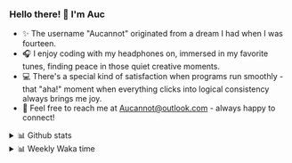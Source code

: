 ### Hello there! 👋 I'm Auc

- ✨ The username "Aucannot" originated from a dream I had when I was fourteen.  
- 🎧 I enjoy coding with my headphones on, immersed in my favorite tunes, finding peace in those quiet creative moments.  
- 💻 There's a special kind of satisfaction when programs run smoothly - that "aha!" moment when everything clicks into logical consistency always brings me joy.
- 📧 Feel free to reach me at [Aucannot@outlook.com](mailto:Aucannot@outlook.com) - always happy to connect!

<details>
  <summary>📊 Github stats</summary>
  <div align="center">
    <img height="180em" src="https://github-readme-stats-delta-three-96.vercel.app/api?username=Aucannot&theme=tokyonight&count_private=true&show_icons=true&include_all_commits=true&custom_title=GitHub_Stats"/>
    <img height="180em" src="https://github-readme-stats-delta-three-96.vercel.app/api/top-langs/?username=Aucannot&theme=tokyonight&layout=compact&hide=CMake,Makefile"/>
  </div>
</details>
<details>
  <summary>📊 Weekly Waka time</summary>
  
  <!--START_SECTION:waka-->

```txt
Python       37 hrs 34 mins  ██████████████████░░░░░░░   72.03 %
Bash         5 hrs 35 mins   ██▓░░░░░░░░░░░░░░░░░░░░░░   10.73 %
Jinja        3 hrs 59 mins   ██░░░░░░░░░░░░░░░░░░░░░░░   07.66 %
Docker       1 hr 57 mins    █░░░░░░░░░░░░░░░░░░░░░░░░   03.74 %
JSON         1 hr 46 mins    █░░░░░░░░░░░░░░░░░░░░░░░░   03.42 %
```

<!--END_SECTION:waka-->
</details>
